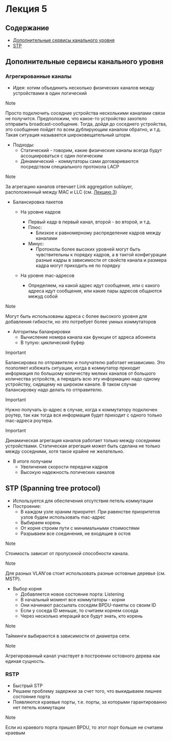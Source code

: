 # Лекция 5

## Содержание

* [Дополнительные сервисы канального уровня](https://github.com/AliakseiSuvorau/networks/blob/master/Lection-05.md#дополнительные-сервисы-канального-уровня)
* [STP](https://github.com/AliakseiSuvorau/networks/blob/master/Lection-05.md#stp-spanning-tree-protocol)

## Дополнительные сервисы канального уровня

### Агрегированные каналы

* Идея: хотим объединить несколько физических каналов между устройствами в один логический

> [!NOTE]
> Просто подключить соседние устройства несколькими каналами связи не получится. Предположим, что какое-то устройство захотело отправить broadcast-сообщение.
> Тогда, дойдя до соседнего устройства, это сообщение пойдет по всем дублирующим каналом обратно, и т.д. Такая ситуация называется широковещательный шторм.

* Подходы:
  * Статический - говорим, какие физические каналы всегда будут ассоциироваться с один логическим
  * Динамический - коммутаторы сами договариваются посредством специального протокола LACP

> [!NOTE]
> За агрегацию каналов отвечает Link aggregation sublayer, расположенный между MAC и LLC (см. [Лекцию 3](https://github.com/AliakseiSuvorau/networks/blob/master/Lection-03.md#ethernet))

* Балансировка пакетов
  * На уровне кадров
    * Первый кадр в первый канал, второй - во второй, и т.д.
    * Плюс:
      * Близкое к равномерному распределение кадров между каналами
    * Минус:
      * Протоколы более высоких уровней могут быть чувствительны к порядку кадров, а в такгой конфигурации разные кадры в зависимости от свойств канала и размера кадра могут приходить не по порядку

  * На уровне mac-адресов
    * Определяем, на какой адрес идут сообщения, или с какого адреса идут сообщения, или какие пары адресов общаются межуд собой

> [!NOTE]
> Могут быть использованы адреса с более высокого уровня для добавления гибкости, но это потребует более умных коммутаторов

* Алгоритмы баланрировки
  * Вычисление номера канала как функции от адреса абонента
  * В тупую: циклический буфер

> [!IMPORTANT]
> Балансировка по отправителю и получателю работает независимо. Это позполяет избежать ситуации, когда в коммутатор приходит информация по большому
> количеству мелких каналов от большого количества устройств, а передать всю эту информацию надо одному устройству, сидящему на широком канале. В таком случае балансировку надо делать по отправителю.


> [!IMPORTANT]
> Нужно получать ip-адрес в случае, когда к коммутатору подключен роутер, так как тогда вся информация будет приходит с одного только mac-адреса роутера.


> [!IMPORTANT]
> Динамическая агрегация каналов работает только между соседними устройствами. Статическая агрегация может быть сделана не только между соседними, хотя такое крайне не желательно.

* В итоге получаем
  * Увеличение скорости передачи кадров
  * Высокую надежность логических каналов

## STP (Spanning tree protocol)

* Используется для обеспечения отсутствия петель коммутации
* Построение:
  * В каждом узле храним приоритет. При равенстве приоритетов узлов будем использовать mac-адрес
  * Выбираем корень
  * От корня строим пути с минимальными стоимостями
  * Разрываем все соединения, не входящие в остов

> [!NOTE]
> Стоимость зависит от пропускной способности канала.


> [!NOTE]
> Для разных VLAN'ов стоит использовать разные остовные деревья (см. MSTP).

* Выбор корня
  * Добавляется новое состояние порта: Listening
  * В начальный момент все коммутаторы - корни
  * Они начинают рассылать соседям BPDU-пакеты со своим ID
  * Если у соседа ID меньше, то считаем корнем соседа
  * Через несколько итераций все будут знать, кто корень

> [!NOTE]
> Тайминги выбираются в зависимости от диаметра сети.


> [!NOTE]
> Агрегированный канал участвует в построении остовного дерева как единая сущность.

### RSTP

* Быстрый STP
* Решаем проблему задержки за счет того, что выкидываем лишнее состояние порта
* Появляются краевые порты, т.е. порты, за которыми гарантированно нет петель коммутации

> [!NOTE]
> Если из краевого порта пришел BPDU, то этот порт больше не считаем краевым
